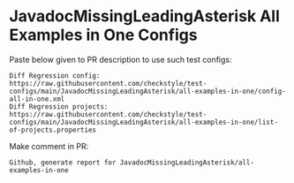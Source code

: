 # JavadocMissingLeadingAsterisk All Examples in One Configs
Paste below given to PR description to use such test configs:
```
Diff Regression config: https://raw.githubusercontent.com/checkstyle/test-configs/main/JavadocMissingLeadingAsterisk/all-examples-in-one/config-all-in-one.xml
Diff Regression projects: https://raw.githubusercontent.com/checkstyle/test-configs/main/JavadocMissingLeadingAsterisk/all-examples-in-one/list-of-projects.properties
```
Make comment in PR:
```
Github, generate report for JavadocMissingLeadingAsterisk/all-examples-in-one
```
